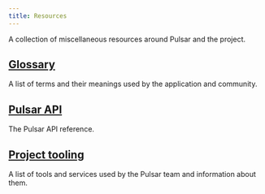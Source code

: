 ```yaml
---
title: Resources
---
```


A collection of miscellaneous resources around Pulsar and the project.

## [<i class="fa-solid fa-book-bookmark"></i> Glossary](./glossary)

A list of terms and their meanings used by the application and community.

## [<i class="fa-solid fa-gear"></i> Pulsar API](./pulsar-api)

The Pulsar API reference.

## [<i class="fa-solid fa-toolbox"></i> Project tooling](./tooling)

A list of tools and services used by the Pulsar team and information about them.
